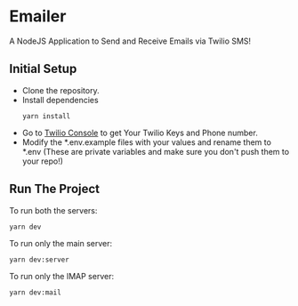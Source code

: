 # Emailer
A NodeJS Application to Send and Receive Emails via Twilio SMS!

## Initial Setup
- Clone the repository.
- Install dependencies 
  ```
  yarn install
  ```
- Go to [Twilio Console](https://www.twilio.com/console) to get Your Twilio Keys and Phone number.
- Modify the *.env.example files with your values and rename them to *.env (These are private variables and make sure you don't push them to your repo!)

## Run The Project
To run both the servers:
```
yarn dev
```
To run only the main server:
```
yarn dev:server
```
To run only the IMAP server:
```
yarn dev:mail
```
